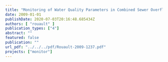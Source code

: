 ```yaml
---
title: "Monitoring of Water Quality Parameters in Combined Sewer Overflows"
date: 2009-01-01
publishDate: 2020-07-03T20:16:48.685434Z
authors: [ "rouault" ]
publication_types: ["4"]
abstract: ""
featured: false
publication: ""
url_pdf: "../../../pdf/Rouault-2009-1237.pdf"
projects: ["monitor"]
---
```


